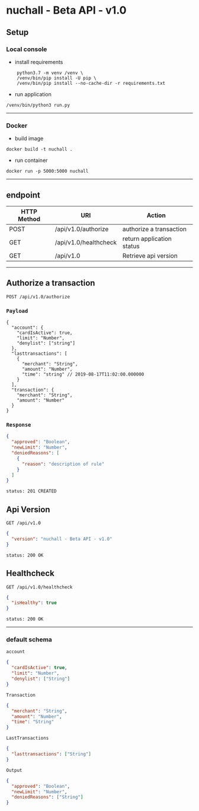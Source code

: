 # nuchall - Beta API - v1.0

## Setup

### Local console

- install requirements

```shell script
    python3.7 -m venv /venv \
    /venv/bin/pip install -U pip \
    /venv/bin/pip install --no-cache-dir -r requirements.txt
```

- run application

```shell script
/venv/bin/python3 run.py
```

---

### Docker

- build image

```shell script
docker build -t nuchall .
```

- run container

```shell script
docker run -p 5000:5000 nuchall
```

---

## endpoint

| HTTP Method | URI                   | Action                    |
| ----------- | --------------------- | ------------------------- |
| POST        | /api/v1.0/authorize   | authorize a transaction   |
| GET         | /api/v1.0/healthcheck | return application status |
| GET         | /api/v1.0             | Retrieve api version      |

---

## Authorize a transaction

```http
POST /api/v1.0/authorize
```

### `Payload`

```jsonc
{
  "account": {
    "cardIsActive": true,
    "limit": "Number",
    "denylist": ["string"]
  },
  "lasttransactions": [
    {
      "merchant": "String",
      "amount": "Number",
      "time": "string" // 2019-08-17T11:02:00.000000
    }
  ],
  "transaction": {
    "merchant": "String",
    "amount": "Number"
  }
}
```

### `Response`

```json
{
  "approved": "Boolean",
  "newLimit": "Number",
  "deniedReasons": [
    {
      "reason": "description of rule"
    }
  ]
}
```

```http
status: 201 CREATED
```

## Api Version

```http
GET /api/v1.0
```

```json
{
  "version": "nuchall - Beta API - v1.0"
}
```

```http
status: 200 OK
```

## Healthcheck

```http
GET /api/v1.0/healthcheck
```

```json
{
  "isHealthy": true
}
```

```http
status: 200 OK
```

---

### default schema

`account`

```json
{
  "cardIsActive": true,
  "limit": "Number",
  "denylist": ["String"]
}
```

`Transaction`

```json
{
  "merchant": "String",
  "amount": "Number",
  "time": "String"
}
```

`LastTransactions`

```json
{
  "lasttransactions": ["String"]
}
```

`Output`

```json
{
  "approved": "Boolean",
  "newLimit": "Number",
  "deniedReasons": ["String"]
}
```
